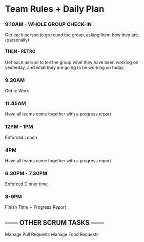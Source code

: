 # Team Rules + Daily Plan

### 9.10AM - WHOLE GROUP CHECK-IN
 Get each person to go round the group, asking them how they are. (personally)
#### THEN - RETRO
 Get each person to tell the group what they have been working on yesterday, and what they are going to be working on today.

### 9.30AM 
Get to Work

### 11.45AM
Have all teams come together with a progress report

### 12PM - 1PM
Enforced Lunch

### 4PM
Have all teams come together with a progress report

### 6.30PM - 7.30PM
Enforced Dinner time

### 8-9PM
Finish Time + Progress Report


## —— OTHER SCRUM TASKS —— 

Manage Pull Requests
Manage Food Requests
